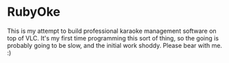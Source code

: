 RubyOke
=======
This is my attempt to build professional karaoke management software on top of VLC. It's my first time programming this
sort of thing, so the going is probably going to be slow, and the initial work shoddy. Please bear with me. :)